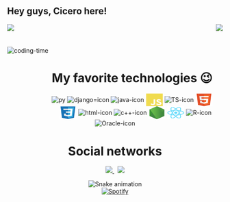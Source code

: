 ##  Hey guys, Cicero here!

<div>  
  <img  height="165em" left="flex"src="https://github-readme-stats.vercel.app/api?username=CicDEV83&show_icons=true&theme=midnight-purple&include_all_commits=true&count_private=true"/>
  <img align="right" height="165" src="https://github-readme-stats.vercel.app/api/top-langs/?username=CicDEV83&layout=compact&langs_count=16&theme=midnight-purple"/>
</div>
<br>
<div  align="center"> 
  <div style="display: inline_block"><br>
    <img align="left" height="168" alt="coding-time" src="https://github.com/CicDEV83/noircic/assets/130338945/76721fa4-1c88-474e-a0fc-6be13ae0fb6c">  
    <br>    
       <h1 align="center">My favorite technologies 😉</h1> 
       <img align="center" height="30" width="40" alt="py" src="https://cdn.jsdelivr.net/gh/devicons/devicon/icons/python/python-original.svg">
      <img align="center" height="30" width="40" alt="django=icon" src="https://cdn.jsdelivr.net/gh/devicons/devicon/icons/django/django-plain.svg">
    <img align="center" height="30" width="40" alt="java-icon"  src="https://cdn.jsdelivr.net/gh/devicons/devicon/icons/java/java-original-wordmark.svg">
    <img align="center" height="30" width="40" alt="js-icon"  src="https://raw.githubusercontent.com/devicons/devicon/master/icons/javascript/javascript-plain.svg">
      <img align="center" height="30" width="40" alt="TS-icon" src="https://cdn.jsdelivr.net/gh/devicons/devicon/icons/typescript/typescript-original.svg">
       <img align="center" height="30" width="40" alt="html-icon" src="https://raw.githubusercontent.com/devicons/devicon/master/icons/html5/html5-original.svg">
    <img align="center" height="30" width="40" alt="css-icon" src="https://raw.githubusercontent.com/devicons/devicon/master/icons/css3/css3-original.svg">
     <img align="center" height="30" width="40" alt="html-icon" src="https://cdn.jsdelivr.net/gh/devicons/devicon/icons/bootstrap/bootstrap-original-wordmark.svg">
       <img align="center" height="30" width="40" alt="c++-icon" src="https://raw.githubusercontent.com/jmnote/z-icons/master/svg/cpp.svg">
      <img align="center" height="30" width="40" alt="nodejs-icon" src="https://raw.githubusercontent.com/devicons/devicon/master/icons/nodejs/nodejs-original.svg">   
        <img align="center" height="30" width="40" alt="react-icon" src="https://raw.githubusercontent.com/devicons/devicon/master/icons/react/react-original.svg">
      <img align="center" height="30" width="40" alt="R-icon" src="https://cdn.jsdelivr.net/gh/devicons/devicon/icons/r/r-original.svg">
      <img align="center" height="30" width="40" alt="Oracle-icon" src="https://cdn.jsdelivr.net/gh/devicons/devicon/icons/oracle/oracle-original.svg">
       </div>      
  
    
    
  <h1 align="center">Social networks</h1>
    <a href = "mailto: csilva9.3@outlook.com.br">
      <img width="30" src="https://cdn-icons-png.flaticon.com/512/732/732223.png">
    </a> &nbsp
    <a href = "https://www.linkedin.com/in/cicero-silva-056253362/">
      <img width="25" src="https://cdn.jsdelivr.net/gh/devicons/devicon/icons/linkedin/linkedin-original.svg">
    </a>
   
  
![Snake animation](https://github.com/CicDEV83/CicDEV831/assets/130338945/487622ba-04dc-4c24-b117-8cd3fc8c8857) <br>
  [![Spotify](https://novatorem-gamma-six.vercel.app/api/spotify)](https://open.spotify.com/user/Cicero)
  

